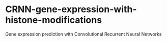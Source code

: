 # CRNN-gene-expression-with-histone-modifications
Gene expression prediction with Convolutional Recurrent Neural Networks
